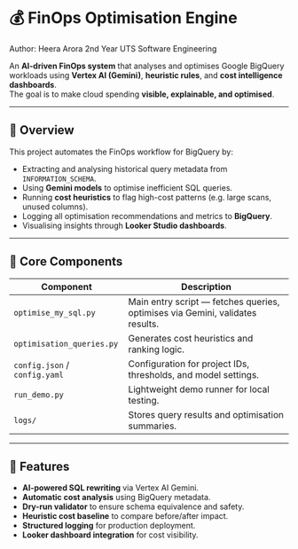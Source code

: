 # 💰 FinOps Optimisation Engine
Author: Heera Arora 
2nd Year UTS Software Engineering 

An **AI-driven FinOps system** that analyses and optimises Google BigQuery workloads using **Vertex AI (Gemini)**, **heuristic rules**, and **cost intelligence dashboards**.  
The goal is to make cloud spending **visible, explainable, and optimised**.

---

## 🚀 Overview

This project automates the FinOps workflow for BigQuery by:
- Extracting and analysing historical query metadata from `INFORMATION_SCHEMA`.
- Using **Gemini models** to optimise inefficient SQL queries.
- Running **cost heuristics** to flag high-cost patterns (e.g. large scans, unused columns).
- Logging all optimisation recommendations and metrics to **BigQuery**.
- Visualising insights through **Looker Studio dashboards**.

---

## 🧩 Core Components

| Component | Description |
|------------|-------------|
| `optimise_my_sql.py` | Main entry script — fetches queries, optimises via Gemini, validates results. |
| `optimisation_queries.py` | Generates cost heuristics and ranking logic. |
| `config.json` / `config.yaml` | Configuration for project IDs, thresholds, and model settings. |
| `run_demo.py` | Lightweight demo runner for local testing. |
| `logs/` | Stores query results and optimisation summaries. |

---

## 🧠 Features

- **AI-powered SQL rewriting** via Vertex AI Gemini.
- **Automatic cost analysis** using BigQuery metadata.
- **Dry-run validator** to ensure schema equivalence and safety.
- **Heuristic cost baseline** to compare before/after impact.
- **Structured logging** for production deployment.
- **Looker dashboard integration** for cost visibility.

